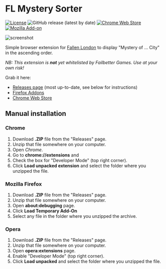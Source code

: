 # FL Mystery Sorter

[![License](https://img.shields.io/github/license/lensvol/fl-mystery-sorter)](https://github.com/lensvol/fl-mystery-sorter/blob/master/LICENSE) ![GitHub release (latest by date)](https://img.shields.io/github/v/release/lensvol/fl-mystery-sorter) [![Chrome Web Store](https://img.shields.io/chrome-web-store/v/dphadlgegfppjflgefaicponddcnjpbm)](https://chrome.google.com/webstore/detail/fl-1-click-wiki/ceakejjcdgbcocopkdkhiakkohpahien) [![Mozilla Add-on](https://img.shields.io/amo/v/fl-mystery-sorter)](https://addons.mozilla.org/en-US/firefox/addon/fl-mystery-sorter/) 

![screenshot](https://raw.githubusercontent.com/lensvol/fl-mystery-sorter/master/screenshot.png)

Simple browser extension for [Fallen London](https://www.fallenlondon.com/) to display "Mystery of ... City" in the ascending order.

_NB: This extension is **not** yet whitelisted by Failbetter Games. Use at your own risk!_ 

Grab it here:
* [Releases page](https://github.com/lensvol/fl-mystery-sorter/releases) (most up-to-date, see below for instructions)
* [Firefox Addons](https://addons.mozilla.org/en-GB/firefox/addon/fl-mystery-sorter/)
* [Chrome Web Store](https://chrome.google.com/webstore/detail/fl-mystery-sorter/dphadlgegfppjflgefaicponddcnjpbm)


## Manual installation

### Chrome

1. Download **.ZIP** file from the "Releases" page.
2. Unzip that file somewhere on your computer. 
3. Open _Chrome_.
4. Go to **chrome://extensions** and 
5. Check the box for "Developer Mode" (top right corner).
6. Click **Load unpacked extension** and select the folder where you unzipped the file.

### Mozilla Firefox

1. Download **.ZIP** file from the "Releases" page.
2. Unzip that file somewhere on your computer. 
3. Open **about:debugging** page.
4. Click **Load Temporary Add-On**
5. Select any file in the folder where you unzipped the archive.

### Opera

1. Download **.ZIP** file from the "Releases" page.
2. Unzip that file somewhere on your computer.
3. Open **opera:extensions** page.
4. Enable "Developer Mode" (top right corner).
6. Click **Load unpacked** and select the folder where you unzipped the file.

